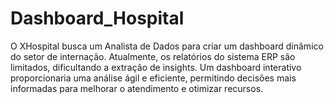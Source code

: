 # Dashboard_Hospital
O XHospital busca um Analista de Dados para criar um dashboard dinâmico do setor de internação. Atualmente, os relatórios do sistema ERP são limitados, dificultando a extração de insights. Um dashboard interativo proporcionaria uma análise ágil e eficiente, permitindo decisões mais informadas para melhorar o atendimento e otimizar recursos. 
